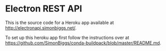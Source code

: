 # Electron REST API

This is the source code for a Heroku app available at http://electronapi.simonbiggs.net/.

To set up this heroku app first follow the instructions over at https://github.com/SimonBiggs/conda-buildpack/blob/master/README.md.
